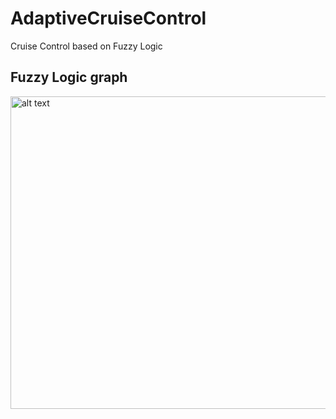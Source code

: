 # AdaptiveCruiseControl
Cruise Control based on Fuzzy Logic 
## Fuzzy Logic graph 
<img src="https://user-images.githubusercontent.com/32318345/44339627-75ffa180-a4c5-11e8-8c48-f8ecdaba3745.png" alt="alt text" width="800" height="500">
